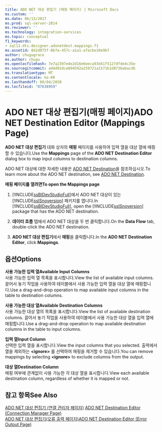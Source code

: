 ```yaml
---
title: ADO NET 대상 편집기 (매핑 페이지) | Microsoft Docs
ms.custom: ''
ms.date: 06/13/2017
ms.prod: sql-server-2014
ms.reviewer: ''
ms.technology: integration-services
ms.topic: conceptual
f1_keywords:
- sql12.dts.designer.adonetdest.mappings.f1
ms.assetid: 842d075f-8b7a-457c-a1a1-a7acbe10e9b7
author: chugugrace
ms.author: chugu
ms.openlocfilehash: 7e7a2397e4e2d16e6eeca93d41f5127dfde4c35e
ms.sourcegitcommit: ad4d92dce894592a259721a1571b1d8736abacdb
ms.translationtype: MT
ms.contentlocale: ko-KR
ms.lasthandoff: 08/04/2020
ms.locfileid: "87638959"
---
```

# <a name="ado-net-destination-editor-mappings-page"></a><span data-ttu-id="7d3d9-102">ADO NET 대상 편집기(매핑 페이지)</span><span class="sxs-lookup"><span data-stu-id="7d3d9-102">ADO NET Destination Editor (Mappings Page)</span></span>
  <span data-ttu-id="7d3d9-103">**ADO NET 대상 편집기** 대화 상자의 **매핑** 페이지를 사용하여 입력 열을 대상 열에 매핑할 수 있습니다.</span><span class="sxs-lookup"><span data-stu-id="7d3d9-103">Use the **Mappings** page of the **ADO NET Destination Editor** dialog box to map input columns to destination columns.</span></span>  
  
 <span data-ttu-id="7d3d9-104">ADO NET 대상에 대한 자세한 내용은 [ADO NET Destination](data-flow/ado-net-destination.md)을 참조하십시오.</span><span class="sxs-lookup"><span data-stu-id="7d3d9-104">To learn more about the ADO NET destination, see [ADO NET Destination](data-flow/ado-net-destination.md).</span></span>  
  
 <span data-ttu-id="7d3d9-105">**매핑 페이지를 열려면**</span><span class="sxs-lookup"><span data-stu-id="7d3d9-105">**To open the Mappings page**</span></span>  
  
1.  <span data-ttu-id="7d3d9-106">[!INCLUDE[ssBIDevStudioFull](../includes/ssbidevstudiofull-md.md)]에서 ADO NET 대상이 있는 [!INCLUDE[ssISnoversion](../includes/ssisnoversion-md.md)] 패키지를 엽니다.</span><span class="sxs-lookup"><span data-stu-id="7d3d9-106">In [!INCLUDE[ssBIDevStudioFull](../includes/ssbidevstudiofull-md.md)], open the [!INCLUDE[ssISnoversion](../includes/ssisnoversion-md.md)] package that has the ADO NET destination.</span></span>  
  
2.  <span data-ttu-id="7d3d9-107">**데이터 흐름** 탭에서 ADO NET 대상을 두 번 클릭합니다.</span><span class="sxs-lookup"><span data-stu-id="7d3d9-107">On the **Data Flow** tab, double-click the ADO NET destination.</span></span>  
  
3.  <span data-ttu-id="7d3d9-108">**ADO NET 대상 편집기**에서 **매핑**을 클릭합니다.</span><span class="sxs-lookup"><span data-stu-id="7d3d9-108">In the **ADO NET Destination Editor**, click **Mappings**.</span></span>  
  
## <a name="options"></a><span data-ttu-id="7d3d9-109">옵션</span><span class="sxs-lookup"><span data-stu-id="7d3d9-109">Options</span></span>  
 <span data-ttu-id="7d3d9-110">**사용 가능한 입력 열**</span><span class="sxs-lookup"><span data-stu-id="7d3d9-110">**Available Input Columns**</span></span>  
 <span data-ttu-id="7d3d9-111">사용 가능한 입력 열 목록을 표시합니다.</span><span class="sxs-lookup"><span data-stu-id="7d3d9-111">View the list of available input columns.</span></span> <span data-ttu-id="7d3d9-112">끌어서 놓기 작업을 사용하여 테이블에서 사용 가능한 입력 열을 대상 열에 매핑합니다.</span><span class="sxs-lookup"><span data-stu-id="7d3d9-112">Use a drag-and-drop operation to map available input columns in the table to destination columns.</span></span>  
  
 <span data-ttu-id="7d3d9-113">**사용 가능한 대상 열**</span><span class="sxs-lookup"><span data-stu-id="7d3d9-113">**Available Destination Columns**</span></span>  
 <span data-ttu-id="7d3d9-114">사용 가능한 대상 열의 목록을 표시합니다.</span><span class="sxs-lookup"><span data-stu-id="7d3d9-114">View the list of available destination columns.</span></span> <span data-ttu-id="7d3d9-115">끌어서 놓기 작업을 사용하여 테이블에서 사용 가능한 대상 열을 입력 열에 매핑합니다.</span><span class="sxs-lookup"><span data-stu-id="7d3d9-115">Use a drag-and-drop operation to map available destination columns in the table to input columns.</span></span>  
  
 <span data-ttu-id="7d3d9-116">**입력 열**</span><span class="sxs-lookup"><span data-stu-id="7d3d9-116">**Input Column**</span></span>  
 <span data-ttu-id="7d3d9-117">선택한 입력 열을 표시합니다.</span><span class="sxs-lookup"><span data-stu-id="7d3d9-117">View the input columns that you selected.</span></span> <span data-ttu-id="7d3d9-118">출력에서 열을 제외하는 **\<ignore>** 를 선택하여 매핑을 제거할 수 있습니다.</span><span class="sxs-lookup"><span data-stu-id="7d3d9-118">You can remove mappings by selecting **\<ignore>** to exclude columns from the output.</span></span>  
  
 <span data-ttu-id="7d3d9-119">**대상 열**</span><span class="sxs-lookup"><span data-stu-id="7d3d9-119">**Destination Column**</span></span>  
 <span data-ttu-id="7d3d9-120">매핑 여부에 관계없이 사용 가능한 각 대상 열을 표시합니다.</span><span class="sxs-lookup"><span data-stu-id="7d3d9-120">View each available destination column, regardless of whether it is mapped or not.</span></span>  
  
## <a name="see-also"></a><span data-ttu-id="7d3d9-121">참고 항목</span><span class="sxs-lookup"><span data-stu-id="7d3d9-121">See Also</span></span>  
 <span data-ttu-id="7d3d9-122">[ADO NET 대상 편집기 &#40;연결 관리자 페이지&#41;](../../2014/integration-services/ado-net-destination-editor-connection-manager-page.md) </span><span class="sxs-lookup"><span data-stu-id="7d3d9-122">[ADO NET Destination Editor &#40;Connection Manager Page&#41;](../../2014/integration-services/ado-net-destination-editor-connection-manager-page.md) </span></span>  
 [<span data-ttu-id="7d3d9-123">ADO NET 대상 편집기&#40;오류 출력 페이지&#41;</span><span class="sxs-lookup"><span data-stu-id="7d3d9-123">ADO NET Destination Editor &#40;Error Output Page&#41;</span></span>](../../2014/integration-services/ado-net-destination-editor-error-output-page.md)  
  
  
